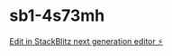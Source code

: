 # sb1-4s73mh

[Edit in StackBlitz next generation editor ⚡️](https://stackblitz.com/~/github.com/sadik170/sb1-4s73mh)